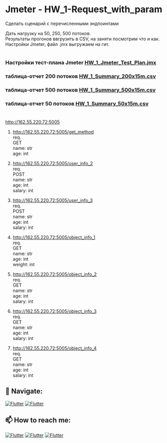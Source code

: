 # Jmeter - HW_1-Request_with_param  
Сделать сценарий с перечисленными эндпоинтами  

Дать нагрузку на 50, 250, 500 потоков.  
Результаты прогонов ввгрузить в CSV, на заняти посмотрим что и как.  
Настройки Jmeter, файл .jmx выгружаем на гит.  
#  
### Настройки тест-плана Jmeter [HW_1_Jmeter_Test_Plan.jmx](https://github.com/Pavlik1100/Jmeter/blob/main/HW_1-Request_with_param/HW_1_Jmeter_Test_Plan.jmx)
### таблица-отчет 200 потоков [HW_1_Summary_200x15m.csv](https://github.com/Pavlik1100/Jmeter/blob/main/HW_1-Request_with_param/HW_1_Summary_200x15m.csv)  
### таблица-отчет 500 потоков [HW_1_Summary_500x15m.csv](https://github.com/Pavlik1100/Jmeter/blob/main/HW_1-Request_with_param/HW_1_Summary_500x15m.csv)  
### таблица-отчет 50 потоков [HW_1_Summary_50x15m.csv](https://github.com/Pavlik1100/Jmeter/blob/main/HW_1-Request_with_param/HW_1_Summary_50x15m.csv)  
#
  
http://162.55.220.72:5005  

1) http://162.55.220.72:5005/get_method  
req.  
GET  
name: str  
age: int  
  
  
2) http://162.55.220.72:5005/user_info_2  
req.  
POST  
name: str  
age: int  
salary: int  
  
  
3) http://162.55.220.72:5005/user_info_3  
req.  
POST  
name: str  
age: int  
salary: int  
  
4) http://162.55.220.72:5005/object_info_1  
req.  
GET  
name: str  
age: int  
weight: int  
  
5) http://162.55.220.72:5005/object_info_2  
req.  
GET  
name: str  
age: int  
salary: int  
  
6) http://162.55.220.72:5005/object_info_3  
req.  
GET  
name: str  
age: int  
salary: int  
  
7) http://162.55.220.72:5005/object_info_4  
req.  
GET  
name: str  
age: int  
salary: int  

## 🚏 Navigate:
[![Flutter](https://img.shields.io/badge/🏠-Jmeter_REP-00A98F)](https://github.com/Pavlik1100/Jmeter)  [![Flutter](https://img.shields.io/badge/🏠-QA_PRACTICE_BANCH-orange)](https://github.com/Pavlik1100/QA_Practice/tree/main)
## 📫 How to reach me:  
[![Flutter](https://img.shields.io/badge/-Pavel_Simonov-000000?style=social&logo=LinkedIn)](https://www.linkedin.com/in/pavel-simonov-7a8b1119a/)  [![Flutter](https://img.shields.io/badge/-Pavel_Simonov-000000?style=social&logo=Telegram)](https://t.me/NuiSaiman)  [![Flutter](https://img.shields.io/badge/-simonovpavlik@gmail.com-000000?style=social&logo=Gmail)](mailto:simonovpavlik@gmail.com)
